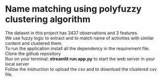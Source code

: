 # **Name matching using polyfuzzy clustering algorithm**<br>
The dataset in this project has 3437 observations and 3 features.<br>
We use fuzzy logic to extract and to match name of activities with similar content and clustered
them.<br>
To run the application install all the dependency in the requirement file.<br>
Clone the github repository<br>
Run on your terminal: **streamlit run app.py** to start the web server in your local server<br>
Follow the instruction to upload the csv and to download the clustered csv file.

